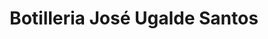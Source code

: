 ---
title: "Botilleria José Ugalde Santos"
url: /combarbala/botilleria-jose-ugalde-santos/
shop: Spirituosen
---